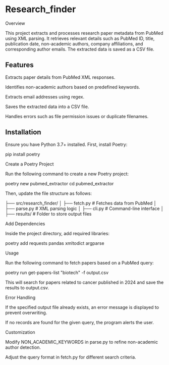 # Research_finder
Overview

This project extracts and processes research paper metadata from PubMed using XML parsing. It retrieves relevant details such as PubMed ID, title, publication date, non-academic authors, company affiliations, and corresponding author emails. The extracted data is saved as a CSV file.

## Features

Extracts paper details from PubMed XML responses.

Identifies non-academic authors based on predefined keywords.

Extracts email addresses using regex.

Saves the extracted data into a CSV file.

Handles errors such as file permission issues or duplicate filenames.

## Installation

Ensure you have Python 3.7+ installed. First, install Poetry:

pip install poetry

Create a Poetry Project

Run the following command to create a new Poetry project:

poetry new pubmed_extractor
cd pubmed_extractor

Then, update the file structure as follows:

├── src/research_finder/
│   ├── fetch.py          # Fetches data from PubMed
│   ├── parse.py          # XML parsing logic
│   ├── cli.py            # Command-line interface
│   ├── results/          # Folder to store output files

Add Dependencies

Inside the project directory, add required libraries:

poetry add requests pandas xmltodict argparse

Usage

Run the following command to fetch papers based on a PubMed query:

poetry run get-papers-list "biotech" -f output.csv

This will search for papers related to cancer published in 2024 and save the results to output.csv.

Error Handling

If the specified output file already exists, an error message is displayed to prevent overwriting.

If no records are found for the given query, the program alerts the user.

Customization

Modify NON_ACADEMIC_KEYWORDS in parse.py to refine non-academic author detection.

Adjust the query format in fetch.py for different search criteria.